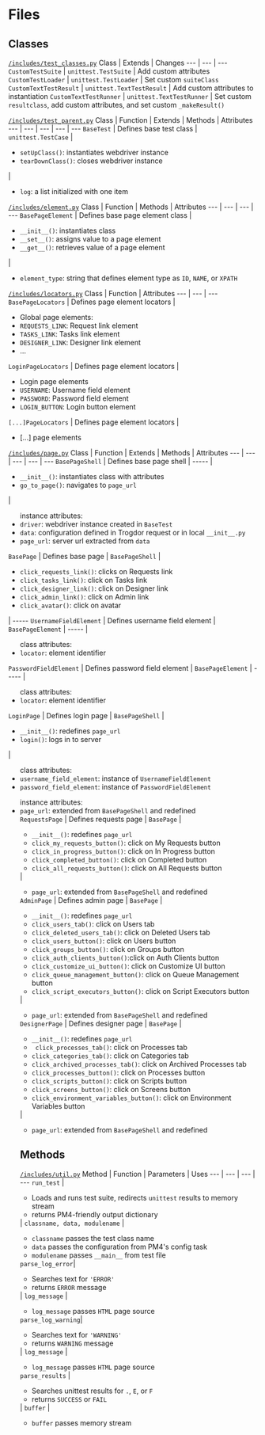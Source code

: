 # Files 

## Classes

[`/includes/test_classes.py`](https://github.com/ProcessMaker/pm4-selenium-tests/blob/master/includes/test_classes.py "test_classes.py")
Class | Extends | Changes
--- | --- | ---
`CustomTestSuite` | `unittest.TestSuite` | Add custom attributes
`CustomTestLoader` | `unittest.TestLoader` | Set custom `suiteClass`
`CustomTextTestResult` | `unittest.TextTestResult` | Add custom attributes to instantiation
`CustomTextTestRunner` | `unittest.TextTestRunner` | Set custom `resultclass`, add custom attributes, and set custom `_makeResult()`

[`/includes/test_parent.py`](https://github.com/ProcessMaker/pm4-selenium-tests/blob/master/includes/test_parent.py "test_parent.py")
Class | Function | Extends | Methods | Attributes
--- | --- | --- | --- | ---
`BaseTest` | Defines base test class | `unittest.TestCase` | <ul><li>`setUpClass()`: instantiates webdriver instance</li><li>`tearDownClass()`: closes webdriver instance</li></ul> | <ul><li>`log`: a list initialized with one item</li></ul>

[`/includes/element.py`](https://github.com/ProcessMaker/pm4-selenium-tests/blob/master/includes/element.py "element.py")
Class | Function | Methods | Attributes
--- | --- | --- | ---
`BasePageElement` | Defines base page element class | <ul><li>`__init__()`: instantiates class</li><li>`__set__()`: assigns value to a page element</li><li>`__get__()`: retrieves value of a page element</li></ul> | <ul><li>`element_type`: string that defines element type as `ID`, `NAME`, or `XPATH`</li></ul>

[`/includes/locators.py`](https://github.com/ProcessMaker/pm4-selenium-tests/blob/master/includes/locators.py "locators.py")
Class | Function | Attributes
--- | --- | ---
`BasePageLocators` | Defines page element locators | <ul><li>Global page elements:</li><li>`REQUESTS_LINK`: Request link element</li><li>`TASKS_LINK`: Tasks link element</li><li>`DESIGNER_LINK`: Designer link element</li><li>...</li></ul>
`LoginPageLocators` | Defines page element locators | <ul><li>Login page elements</li><li>`USERNAME`: Username field element</li><li>`PASSWORD`: Password field element</li><li>`LOGIN_BUTTON`: Login button element</li></ul>
`[...]PageLocators` | Defines page element locators | <ul><li>[...] page elements</li></ul>

[`/includes/page.py`](https://github.com/ProcessMaker/pm4-selenium-tests/blob/master/includes/page.py "page.py")
Class | Function | Extends | Methods | Attributes
--- | --- | --- | --- | ---
`BasePageShell` | Defines base page shell | ----- | <ul><li>`__init__()`: instantiates class with attributes</li><li>`go_to_page()`: navigates to `page_url`</li></ul> | <ul>instance attributes:<li>`driver`: webdriver instance created in `BaseTest`</li><li>`data`: configuration defined in Trogdor request or in local `__init__.py`</li><li>`page_url`: server url extracted from `data`</li></ul>
`BasePage` | Defines base page | `BasePageShell` | <ul><li>`click_requests_link()`: clicks on Requests link</li><li>`click_tasks_link()`: click on Tasks link</li><li>`click_designer_link()`: click on Designer link</li><li>`click_admin_link()`: click on Admin link</li><li>`click_avatar()`: click on avatar</li></ul> | -----
`UsernameFieldElement` | Defines username field element | `BasePageElement` | ----- | <ul>class attributes:<li>`locator`: element identifier</li></ul>
`PasswordFieldElement` | Defines password field element | `BasePageElement` | ----- | <ul>class attributes:<li>`locator`: element identifier</li></ul>
`LoginPage` | Defines login page | `BasePageShell` | <ul><li>`__init__()`: redefines `page_url`</li><li>`login()`: logs in to server</ul> | <ul>class attributes:<li>`username_field_element`: instance of `UsernameFieldElement`</li><li>`password_field_element`: instance of `PasswordFieldElement`</li></ul><ul>instance attributes:<li>`page_url`: extended from `BasePageShell` and redefined</li>
`RequestsPage` | Defines requests page | `BasePage` | <ul><li>`__init__()`: redefines `page_url`</li><li>`click_my_requests_button()`: click on My Requests button</li><li>`click_in_progress_button()`: click on In Progress button</li><li>`click_completed_button()`: click on Completed button</li><li>`click_all_requests_button()`: click on All Requests button</li></ul> | <ul><li>`page_url`: extended from `BasePageShell` and redefined</li></ul>
`AdminPage` | Defines admin page | `BasePage` | <ul><li>`__init__()`: redefines `page_url`</li><li>`click_users_tab()`: click on Users tab</li><li>`click_deleted_users_tab()`: click on Deleted Users tab</li><li>`click_users_button()`: click on Users button</li><li>`click_groups_button()`: click on Groups button</li><li>`click_auth_clients_button()`:click on Auth Clients button</li><li>`click_customize_ui_button()`: click on Customize UI button</li><li>`click_queue_management_button()`: click on Queue Management button</li><li>`click_script_executors_button()`: click on Script Executors button</ul> | <ul><li>`page_url`: extended from `BasePageShell` and redefined</li></ul>
`DesignerPage` | Defines designer page | `BasePage` | <ul><li>`__init__()`: redefines `page_url`</li><li>` click_processes_tab()`: click on Processes tab</li><li>`click_categories_tab()`: click on Categories tab</li><li>`click_archived_processes_tab()`: click on Archived Processes tab</li><li>`click_processes_button()`: click on Processes button</li><li>`click_scripts_button()`: click on Scripts button</li><li>`click_screens_button()`: click on Screens button</li><li>`click_environment_variables_button()`: click on Environment Variables button</li></ul> | <ul><li>`page_url`: extended from `BasePageShell` and redefined</li></ul>

## Methods

[`/includes/util.py`](https://github.com/ProcessMaker/pm4-selenium-tests/blob/master/includes/util.py "util.py")
Method | Function | Parameters | Uses
--- | --- | --- | ---
`run_test` | <ul><li>Loads and runs test suite, redirects `unittest` results to memory stream</li><li>returns PM4-friendly output dictionary</li></ul> | `classname, data, modulename` | <ul><li>`classname` passes the test class name</li><li>`data` passes the configuration from PM4's config task</li><li>`modulename` passes `__main__` from test file</li></ul>
`parse_log_error`| <ul><li>Searches text for `'ERROR'`</li><li>returns `ERROR` message</li></ul> | `log_message` | <ul><li>`log_message` passes `HTML` page source</li></ul>
`parse_log_warning`| <ul><li>Searches text for `'WARNING'`</li><li>returns `WARNING` message</li></ul> | `log_message` | <ul><li>`log_message` passes `HTML` page source</li></ul>
`parse_results` | <ul><li>Searches unittest results for `.`, `E`, or `F`</li><li>returns `SUCCESS` or `FAIL`</li></ul> | `buffer` | <ul><li>`buffer` passes memory stream</li></ul>

